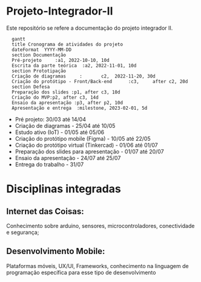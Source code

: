 # Projeto-Integrador-II
Este repositório se refere a documentação do projeto integrador II. 


```mermaid
  gantt
  title Cronograma de atividades do projeto
  dateFormat  YYYY-MM-DD
  section Documentação
  Pré-projeto     :a1, 2022-10-10, 10d
  Escrita da parte teórica  :a2, 2022-11-01, 10d
  section Prototipação
  Criação de diagramas     :       c2,  2022-11-20, 30d
  Criação do protótipo - Front/Back-end      :c3,     after c2, 20d
  section Defesa
  Preparação dos slides :p1, after c3, 10d
  Criação do MVP:p2, after c3, 14d
  Ensaio da apresentação :p3, after p2, 10d
  Apresentação e entrega  :milestone, 2023-02-01, 5d
  ``` 

- Pré projeto: 30/03 até 14/04
- Criação de diagramas - 25/04 até 10/05
- Estudo ativo (IoT) - 01/05 até 05/06
- Criação do protótipo mobile (Figma) - 10/05 até 22/05
- Criação do protótipo virtual (Tinkercad) - 01/06 até 01/07
- Preparação dos slides para apresentação - 01/07 até 20/07
- Ensaio da apresentação - 24/07 até 25/07
- Entrega do trabalho - 31/07

# Disciplinas integradas
## Internet das Coisas: 
Conhecimento sobre arduino, sensores, microcontroladores, conectividade e segurança;
## Desenvolvimento Mobile: 
Plataformas móveis, UX/UI, Frameworks, conhecimento na linguagem de programação específica para esse tipo de desenvolvimento

